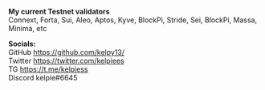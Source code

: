 <b>My current Testnet validators </b> <br>
Connext, Forta, Sui, Aleo, Aptos, Kyve, BlockPi, Stride, Sei, BlockPi, Massa, Minima, etc  </b>

<b> Socials: </b> <br>
GitHub https://github.com/kelpy13/ <br>
Twitter https://twitter.com/kelpiees <br>
TG https://t.me/kelpiess <br>
Discord kelpie#6645 <br>
